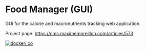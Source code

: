 # Food Manager (GUI)

GUi for the calorie and macronutrients tracking web application.

Project page: https://cms.maximemoreillon.com/articles/573


[![dockeri.co](https://dockeri.co/image/moreillon/food-manager-front)](https://hub.docker.com/r/moreillon/food-manager-front)

